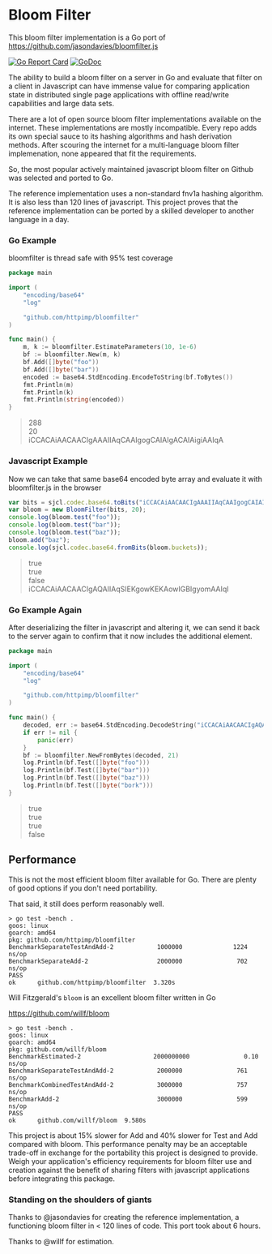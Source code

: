 Bloom Filter
============

This bloom filter implementation is a Go port of https://github.com/jasondavies/bloomfilter.js

[![Go Report Card](https://goreportcard.com/badge/github.com/httpimp/bloomfilter?1)](https://goreportcard.com/report/github.com/httpimp/bloomfilter)
[![GoDoc](https://godoc.org/github.com/httpimp/bloomfilter?status.svg)](https://godoc.org/github.com/httpimp/bloomfilter)

The ability to build a bloom filter on a server in Go and evaluate that filter on a client in
Javascript can have immense value for comparing application state in distributed single page
applications with offline read/write capabilities and large data sets.

There are a lot of open source bloom filter implementations available on the internet. These
implementations are mostly incompatible. Every repo adds its own special sauce to its hashing
algorithms and hash derivation methods. After scouring the internet for a multi-language bloom
filter implemenation, none appeared that fit the requirements.

So, the most popular actively maintained javascript bloom filter on Github was selected and ported
to Go.

The reference implementation uses a non-standard fnv1a hashing algorithm. It is also less than 120
lines of javascript. This project proves that the reference implementation can be ported by a
skilled developer to another language in a day.

### Go Example

bloomfilter is thread safe with 95% test coverage

```go
package main

import (
	"encoding/base64"
	"log"

	"github.com/httpimp/bloomfilter"
)

func main() {
	m, k := bloomfilter.EstimateParameters(10, 1e-6)
	bf := bloomfilter.New(m, k)
	bf.Add([]byte("foo"))
	bf.Add([]byte("bar"))
	encoded := base64.StdEncoding.EncodeToString(bf.ToBytes())
	fmt.Println(m)
	fmt.Println(k)
	fmt.Println(string(encoded))
}
```

> 288  
> 20  
> iCCACAiAACAACIgAAAIIAqCAAIgogCAIAIgACAIAigiAAIqA

### Javascript Example

Now we can take that same base64 encoded byte array and evaluate it with bloomfilter.js in the
browser

```js
var bits = sjcl.codec.base64.toBits("iCCACAiAACAACIgAAAIIAqCAAIgogCAIAIgACAIAigiAAIqA");
var bloom = new BloomFilter(bits, 20);
console.log(bloom.test("foo"));
console.log(bloom.test("bar"));
console.log(bloom.test("baz"));
bloom.add("baz");
console.log(sjcl.codec.base64.fromBits(bloom.buckets));
```

> true  
> true  
> false  
> iCCACAiAACAACIgAQAIIAqSIEKgowKEKAowIGBIgyomAAIqI

### Go Example Again

After deserializing the filter in javascript and altering it, we can send it back to the server
again to confirm that it now includes the additional element.

```go
package main

import (
	"encoding/base64"
	"log"

	"github.com/httpimp/bloomfilter"
)

func main() {
	decoded, err := base64.StdEncoding.DecodeString("iCCACAiAACAACIgAQAIIAqSIEKgowKEKAowIGBIgyomAAIqI")
	if err != nil {
		panic(err)
	}
	bf := bloomfilter.NewFromBytes(decoded, 21)
	log.Println(bf.Test([]byte("foo")))
	log.Println(bf.Test([]byte("bar")))
	log.Println(bf.Test([]byte("baz")))
	log.Println(bf.Test([]byte("bork")))
}

```

> true  
> true  
> true  
> false

## Performance

This is not the most efficient bloom filter available for Go. There are plenty of good options if
you don't need portability.

That said, it still does perform reasonably well.

```
> go test -bench .
goos: linux
goarch: amd64
pkg: github.com/httpimp/bloomfilter
BenchmarkSeparateTestAndAdd-2            1000000              1224 ns/op
BenchmarkSeparateAdd-2                   2000000               702 ns/op
PASS
ok      github.com/httpimp/bloomfilter  3.320s
```

Will Fitzgerald's `bloom` is an excellent bloom filter written in Go

https://github.com/willf/bloom

```
> go test -bench .
goos: linux
goarch: amd64
pkg: github.com/willf/bloom
BenchmarkEstimated-2                    2000000000               0.10 ns/op
BenchmarkSeparateTestAndAdd-2            2000000               761 ns/op
BenchmarkCombinedTestAndAdd-2            3000000               757 ns/op
BenchmarkAdd-2                           3000000               599 ns/op
PASS
ok      github.com/willf/bloom  9.580s
```

This project is about 15% slower for Add and 40% slower for Test and Add compared with bloom.
This performance penalty may be an acceptable trade-off in exchange for the portability this
project is designed to provide. Weigh your application's efficiency requirements for bloom filter
use and creation against the benefit of sharing filters with javascript applications before
integrating this package.

### Standing on the shoulders of giants

Thanks to @jasondavies for creating the reference implementation, a functioning bloom filter
in < 120 lines of code. This port took about 6 hours.

Thanks to @willf for estimation.
